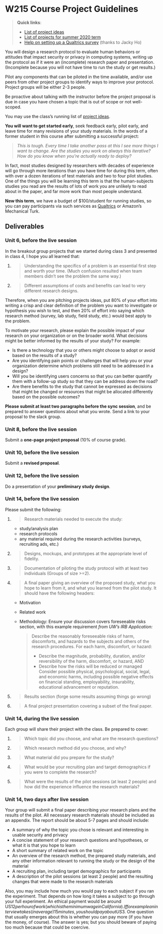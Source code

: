 # W215 Course Project Guidelines

> **Quick links**:
>
> - [List of project ideas](./ideas.md)
> - [List of projects for summer 2020 term](./list-of-projects.md)
> - [Help on setting up a Qualtrics survey](https://docs.google.com/document/d/1dCWqeEVaHSNwUDYGvA1_XT8BK_1JFZQUe2MjjIDPLbo/edit) (thanks to Jacky Ho)

You will design a research protocol to evaluate human behaviors or attitudes that impact security or privacy in computing systems, writing up the protocol as if it were an (incomplete) research paper and presentation. (Incomplete because you will not have time to run the study or get results.)

Pilot any components that can be piloted in the time available, and/or use peers from other project groups to identify ways to improve your protocol. Project groups will be either 2-3 people.

Be proactive about talking with the instructor before the project proposal is due in case you have chosen a topic that is out of scope or not well-scoped.

You may use the class’s running list of [<span class="underline">project ideas</span>](./ideas.md).

**You will want to get started early**, seek feedback early, pilot early, and leave time for many revisions of your study materials. In the words of a former student in this course after submitting a successful
project:

> *This is tough. Every time I take another pass at this I see more things I want to change. Are the studies you work on always this iterative? How do you know when you're actually ready to deploy?*

In fact, most studies designed by researchers with decades of experience will go through more iterations than you have time for during this term, often with over a dozen iterations of test materials and two to four pilot studies. One of the things you will be learning this term is that the human-subjects studies you read are the results of lots of work you are unlikely to read about in the paper, and far more work than most people understand.

**New this term**, we have a budget of $100/student for running studies, so you can pay participants via such services as [<span class="underline">Qualtrics</span>](https://berkeley.ca1.qualtrics.com/) or Amazon’s Mechanical Turk.

## Deliverables 

### Unit 6, before the live session

In the breakout group projects that we started during class 3 and presented in class 4, I hope you all learned that:

1.  > Understanding the specifics of a problem is an essential first step and worth your time. (Much confusion resulted when team members didn’t see the problem the same way.)

2.  > Different assumptions of costs and benefits can lead to very different research designs.

Therefore, when you are pitching projects ideas, put 80% of your effort into writing a crisp and clear definition of the problem you want to investigate or hypothesis you wish to test, and then 20% of effort into saying which research method (survey, lab study, field study, etc.) would best apply to the problem.

To motivate your research, please explain the possible impact of your research on your organization or on the broader world. What decisions might be better informed by the results of your study? For example:

* Is there a technology that you or others might choose to adopt or avoid based on the results of a study?
* Are you identifying pain points or challenges that will help you or your organization determine which problems still need to be addressed in a design?
* Will you be identifying users concerns so that you can better quantify them with a follow-up study so that they can be address down the road?
* Are there benefits to the study that cannot be expressed as decisions that might be changed or resources that might be allocated differently based on the possible outcomes?

**Please submit at least two paragraphs before the sync session**, and be prepared to answer questions about what you wrote. Send a link to your proposal to the slack group.

### Unit 8, before the live session

Submit a **one-page project proposal** (10% of course grade).

### Unit 10, before the live session

Submit a **revised proposal**.

### Unit 12, before the live session

Do a presentation of your **preliminary study design**.

### Unit 14, before the live session

Please submit the following:

1.  > Research materials needed to execute the study:
	* study/analysis plan
	* research protocols
	* any material required during the research activities (surveys, recruiting ads, etc.)
2.  > Designs, mockups, and prototypes at the appropriate level of fidelity.
3.  > Documentation of piloting the study protocol with at least two individuals (Groups of size \>=2).
4.  > A final paper giving an overview of the proposed study, what you hope to learn from it, and what you learned from the pilot study. It should have the following headers:
	* Motivation
	* Related work
	* Methodology: Ensure your discussion covers foreseeable risks section, with this example requirement *from UW’s IRB Application:*

		> Describe the reasonably foreseeable risks of harm, discomforts, and hazards to the subjects and others of the research procedures. For each harm, discomfort, or hazard:
		> * Describe the magnitude, probability, duration, and/or reversibility of the harm, discomfort, or hazard, AND
		> * Describe how the risks will be reduced or managed
		> Consider possible physical, psychological, social, legal, and economic harms, including possible negative effects on financial standing, employability, insurability, educational advancement or reputation.
5.  > Results section (forge some results assuming things go wrong)
6.  > A final project presentation covering a subset of the final paper.

### Unit 14, during the live session

Each group will share their project with the class. Be prepared to cover:

1.  > Which topic did you choose, and what are the research questions?
2.  > Which research method did you choose, and why?
3.  > What material did you prepare for the study?
4.  > What would be your recruiting plan and target demographics if you were to complete the research?
5.  > What were the results of the pilot sessions (at least 2 people) and how did the experience influence the research materials?

### Unit 14, two days after live session

Your group will submit a final paper describing your research plans and the results of the pilot. All necessary research materials should be included as an appendix. The report should be about 5-7 pages and should include:

- A summary of why the topic you chose is relevant and interesting in usable security and privacy
- A concise statement of your research questions and hypotheses, or what it is that you hope to learn
- A short summary of related work on the topic
- An overview of the research method, the prepared study materials, and any other information relevant to running the study or the design of the material
- A recruiting plan, including target demographics for participants
- A description of the pilot sessions (at least 2 people) and the resulting changes that were made to the research materials

Also, you may include how much you would pay to each subject if you ran the experiment.  That depends on how long it takes a subject to go through your full experiment.  An ethical payment would be around US$12 per hour of work (which is the minimum wage in California).  If for example an interview takes (in average) 15 minutes, you should pay about US$3. One question that usually emerges about this is whether you can pay more (if you have the money, of course). The answer is yes; but you should beware of paying too much because that could be coercive.
